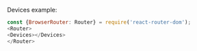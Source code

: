 Devices example:


```js
const {BrowserRouter: Router} = require('react-router-dom');
<Router>
<Devices></Devices>
</Router>
```

